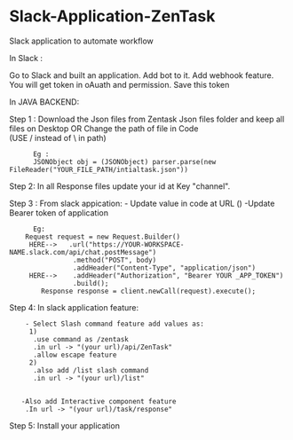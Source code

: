 # Slack-Application-ZenTask
Slack application to automate workflow


In Slack :

Go to Slack and built an application.
Add bot to it.
Add webhook feature.
You will get token in oAuath and permission.
Save this token 



In JAVA BACKEND:

Step 1 : Download the Json files from Zentask Json files folder and keep all files on Desktop
                                OR
          Change the path of file in Code     
          (USE / instead of \ in path)
          
          Eg :
          JSONObject obj = (JSONObject) parser.parse(new FileReader("YOUR_FILE_PATH/intialtask.json"))
          
          
Step 2: In all Response files update your id at Key "channel".

Step 3 : From  slack appication:
          - Update value in code at URL ()
          -Update Bearer token of application
          
          Eg:
        Request request = new Request.Builder()
         HERE-->   .url("https://YOUR-WORKSPACE-NAME.slack.com/api/chat.postMessage")
                    .method("POST", body)
                    .addHeader("Content-Type", "application/json")
         HERE-->    .addHeader("Authorization", "Bearer YOUR _APP_TOKEN")
                    .build();
            Response response = client.newCall(request).execute();
          
          
          
          
          
          
Step 4: In slack application feature:

        - Select Slash command feature add values as:
         1)
          .use command as /zentask
          .in url -> "(your url)/api/ZenTask"
          .allow escape feature
         2) 
          .also add /list slash command 
          .in url -> "(your url)/list"
          
          
       -Also add Interactive component feature
        .In url -> "(your url)/task/response"
        
Step 5: Install your application        
      
